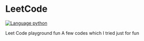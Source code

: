 # LeetCode
[![Language python](https://img.shields.io/badge/python-3.5-blue.svg)](https://www.python.org)

Leet Code playground fun
A few codes which I tried just for fun

